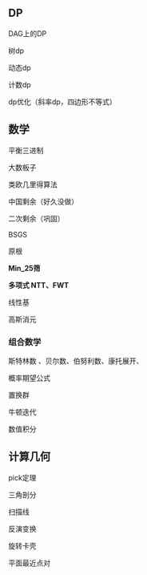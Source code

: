 ## DP

DAG上的DP

树dp

动态dp

计数dp

dp优化（斜率dp，四边形不等式）



## 数学

平衡三进制

大数板子

类欧几里得算法

中国剩余（好久没做）

二次剩余（巩固）

BSGS

原根

**Min_25筛**

**多项式 NTT、FWT**

线性基

高斯消元



### 组合数学

斯特林数 、贝尔数、伯努利数、康托展开、

概率期望公式

置换群

牛顿迭代

数值积分



## 计算几何

pick定理

三角剖分

扫描线

反演变换

旋转卡壳

平面最近点对

